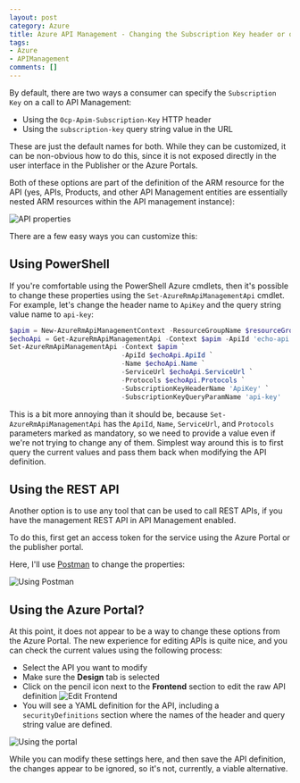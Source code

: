 ```yaml
---
layout: post
category: Azure
title: Azure API Management - Changing the Subscription Key header or query string names 
tags:
- Azure
- APIManagement
comments: []
---
```

By default, there are two ways a consumer can specify the `Subscription Key` on a call
to API Management:

* Using the `Ocp-Apim-Subscription-Key` HTTP header
* Using the `subscription-key` query string value in the URL

These are just the default names for both. While they can be customized, it can be non-obvious
how to do this, since it is not exposed directly in the user interface in the Publisher or the
Azure Portals.

Both of these options are part of the definition of the ARM resource for the API (yes, APIs, Products,
and other API Management entities are essentially nested ARM resources within the API management instance):

![API properties]({{site.images_base}}/2018/apim-keys-1.png)

There are a few easy ways you can customize this:

## Using PowerShell

If you're comfortable using the PowerShell Azure cmdlets, then it's possible to change these properties
using the `Set-AzureRmApiManagementApi` cmdlet. For example, let's change the header name
to `ApiKey` and the query string value name to `api-key`:

```powershell
$apim = New-AzureRmApiManagementContext -ResourceGroupName $resourceGroup -ServiceName $resourceName
$echoApi = Get-AzureRmApiManagementApi -Context $apim -ApiId 'echo-api'
Set-AzureRmApiManagementApi -Context $apim `
                            -ApiId $echoApi.ApiId `
                            -Name $echoApi.Name `
                            -ServiceUrl $echoApi.ServiceUrl `
                            -Protocols $echoApi.Protocols `
                            -SubscriptionKeyHeaderName 'ApiKey' `
                            -SubscriptionKeyQueryParamName 'api-key'
```

This is a bit more annoying than it should be, because `Set-AzureRmApiManagementApi` has the
`ApiId`, `Name`, `ServiceUrl`, and `Protocols` parameters marked as mandatory, so we need to provide
a value even if we're not trying to change any of them. Simplest way around this is to first query
the current values and pass them back when modifying the API definition.

## Using the REST API

Another option is to use any tool that can be used to call REST APIs, if you have the management REST API
in API Management enabled.

To do this, first get an access token for the service using the Azure Portal or the publisher portal.

Here, I'll use [Postman](https://www.getpostman.com/) to change the properties:

![Using Postman]({{site.images_base}}/2018/apim-keys-4.png)

## Using the Azure Portal?

At this point, it does not appear to be a way to change these options from the Azure Portal.
The new experience for editing APIs is quite nice, and you can check the current values using
the following process:

* Select the API you want to modify
* Make sure the __Design__ tab is selected
* Click on the pencil icon next to the __Frontend__ section to edit the raw API definition
  ![Edit Frontend]({{site.images_base}}/2018/apim-keys-2.png)
* You will see a YAML definition for the API, including a `securityDefinitions` section where
  the names of the header and query string value are defined.

![Using the portal]({{site.images_base}}/2018/apim-keys-3.png)

While you can modify these settings here, and then save the API definition, the changes appear to be
ignored, so it's not, currently, a viable alternative.